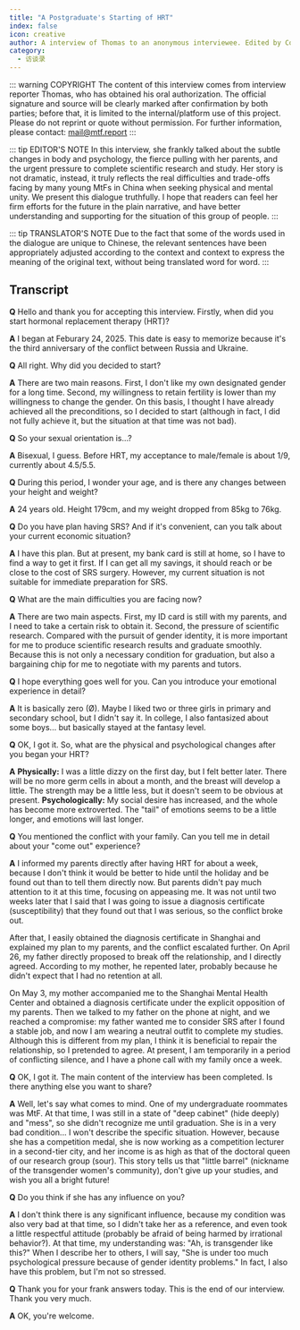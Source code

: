 ```yaml
---
title: "A Postgraduate's Starting of HRT"
index: false
icon: creative
author: A interview of Thomas to an anonymous interviewee. Edited by CodingXiaoheng, translated by DannyFeng.
category:
  - 访谈录
---
```


::: warning COPYRIGHT
The content of this interview comes from interview reporter Thomas, who has obtained his oral authorization.
The official signature and source will be clearly marked after confirmation by both parties; before that, it is limited to the internal/platform use of this project. Please do not reprint or quote without permission. For further information, please contact: <mail@mtf.report>
:::

::: tip EDITOR'S NOTE
In this interview, she frankly talked about the subtle changes in body and psychology, the fierce pulling with her parents, and the urgent pressure to complete scientific research and study. Her story is not dramatic, instead, it truly reflects the real difficulties and trade-offs facing by many young MtFs in China when seeking physical and mental unity. We present this dialogue truthfully. I hope that readers can feel her firm efforts for the future in the plain narrative, and have better understanding and supporting for the situation of this group of people.
:::

::: tip TRANSLATOR'S NOTE
Due to the fact that some of the words used in the dialogue are unique to Chinese, the relevant sentences have been appropriately adjusted according to the context and context to express the meaning of the original text, without being translated word for word.
:::

## Transcript

**Q** Hello and thank you for accepting this interview. Firstly, when did you start hormonal replacement therapy (HRT)?

**A** I began at Feburary 24, 2025. This date is easy to memorize because it's the third anniversary of the conflict between Russia and Ukraine.

**Q** All right. Why did you decided to start?

**A** There are two main reasons. First, I don't like my own designated gender for a long time. Second, my willingness to retain fertility is lower than my willingness to change the gender. On this basis, I thought I have already achieved all the preconditions, so I decided to start (although in fact, I did not fully achieve it, but the situation at that time was not bad).

**Q** So your sexual orientation is...?

**A** Bisexual, I guess. Before HRT, my acceptance to male/female is about 1/9, currently about 4.5/5.5.

**Q** During this period, I wonder your age, and is there any changes between your height and weight?

**A** 24 years old. Height 179cm, and my weight dropped from 85kg to 76kg.

**Q** Do you have plan having SRS? And if it's convenient, can you talk about your current economic situation?

**A** I have this plan. But at present, my bank card is still at home, so I have to find a way to get it first. If I can get all my savings, it should reach or be close to the cost of SRS surgery. However, my current situation is not suitable for immediate preparation for SRS.

**Q** What are the main difficulties you are facing now?

**A** There are two main aspects. First, my ID card is still with my parents, and I need to take a certain risk to obtain it. Second, the pressure of scientific research. Compared with the pursuit of gender identity, it is more important for me to produce scientific research results and graduate smoothly. Because this is not only a necessary condition for graduation, but also a bargaining chip for me to negotiate with my parents and tutors.

**Q** I hope everything goes well for you. Can you introduce your emotional experience in detail?

**A** It is basically zero (Ø). Maybe I liked two or three girls in primary and secondary school, but I didn't say it. In college, I also fantasized about some boys... but basically stayed at the fantasy level.

**Q** OK, I got it. So, what are the physical and psychological changes after you began your HRT?

**A**
**Physically:** I was a little dizzy on the first day, but I felt better later. There will be no more germ cells in about a month, and the breast will develop a little. The strength may be a little less, but it doesn't seem to be obvious at present.
**Psychologically:** My social desire has increased, and the whole has become more extroverted. The "tail" of emotions seems to be a little longer, and emotions will last longer.

**Q** You mentioned the conflict with your family. Can you tell me in detail about your "come out" experience?

**A** I informed my parents directly after having HRT for about a week, because I don't think it would be better to hide until the holiday and be found out than to tell them directly now. But parents didn't pay much attention to it at this time, focusing on appeasing me. It was not until two weeks later that I said that I was going to issue a diagnosis certificate (susceptibility) that they found out that I was serious, so the conflict broke out.

After that, I easily obtained the diagnosis certificate in Shanghai and explained my plan to my parents, and the conflict escalated further. On April 26, my father directly proposed to break off the relationship, and I directly agreed. According to my mother, he repented later, probably because he didn't expect that I had no retention at all.

On May 3, my mother accompanied me to the Shanghai Mental Health Center and obtained a diagnosis certificate under the explicit opposition of my parents. Then we talked to my father on the phone at night, and we reached a compromise: my father wanted me to consider SRS after I found a stable job, and now I am wearing a neutral outfit to complete my studies. Although this is different from my plan, I think it is beneficial to repair the relationship, so I pretended to agree. At present, I am temporarily in a period of conflicting silence, and I have a phone call with my family once a week.

**Q** OK, I got it. The main content of the interview has been completed. Is there anything else you want to share?

**A** Well, let's say what comes to mind. One of my undergraduate roommates was MtF. At that time, I was still in a state of "deep cabinet" (hide deeply) and "mess", so she didn't recognize me until graduation. She is in a very bad condition... I won't describe the specific situation. However, because she has a competition medal, she is now working as a competition lecturer in a second-tier city, and her income is as high as that of the doctoral queen of our research group (sour). This story tells us that "little barrel" (nickname of the transgender women's community), don't give up your studies, and wish you all a bright future!

**Q** Do you think if she has any influence on you?

**A** I don't think there is any significant influence, because my condition was also very bad at that time, so I didn't take her as a reference, and even took a little respectful attitude (probably be afraid of being harmed by irrational behavior?). At that time, my understanding was: "Ah, is transgender like this?" When I describe her to others, I will say, "She is under too much psychological pressure because of gender identity problems." In fact, I also have this problem, but I'm not so stressed.

**Q** Thank you for your frank answers today. This is the end of our interview. Thank you very much.

**A** OK, you're welcome.
